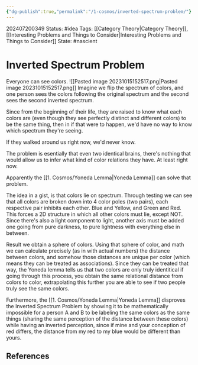```yaml
---
{"dg-publish":true,"permalink":"/1-cosmos/inverted-spectrum-problem/"}
---
```


202407200349
Status: #idea
Tags: [[Category Theory\|Category Theory]], [[Interesting Problems and Things to Consider\|Interesting Problems and Things to Consider]]
State: #nascient
# Inverted Spectrum Problem

Everyone can see colors.
![[Pasted image 20231015152517.png\|Pasted image 20231015152517.png]]
Imagine we flip the spectrum of colors, and one person sees the colors following the original spectrum and the second sees the second inverted spectrum.

Since from the beginning of their life, they are raised to know what each colors are (even though they see perfectly distinct and different colors) to be the same thing, then in if that were to happen, we'd have no way to know which spectrum they're seeing.

If they walked around us right now, we'd never know.

The problem is esentially that even two identical brains, there's nothing that would allow us to infer what kind of color relations they have. At least right now.

Apparently the [[1. Cosmos/Yoneda Lemma\|Yoneda Lemma]] can solve that problem.

The idea in a gist, is that colors lie on spectrum. Through testing we can see that all colors are broken down into 4 color poles (two pairs), each respective pair inhibits each other. Blue and Yellow, and Green and Red. This forces a 2D structure in which all other colors must lie, except NOT. Since there's also a light component to light, another axis must be added one going from pure darkness, to pure lightness with everything else in between.

Result we obtain a sphere of colors. Using that sphere of color, and math we can calculate precisely (as in with actual numbers) the distance between colors, and somehow those distances are unique per color (which means they can be treated as associations). Since they can be treated that way, the Yoneda lemma tells us that two colors are only truly identitical if going through this process, you obtain the same relational distance from colors to color, extrapolating this further you are able to see if two people truly see the same colors.

Furthermore, the [[1. Cosmos/Yoneda Lemma\|Yoneda Lemma]] disproves the Inverted Spectrum Problem by showing it to be mathematically impossible for a person A and B to be labeling the same colors as the same things (sharing the same perception of the distance between these colors) while having an inverted perception, since if mine and your conception of red differs, the distance from my red to my blue would be different than yours.

## References
